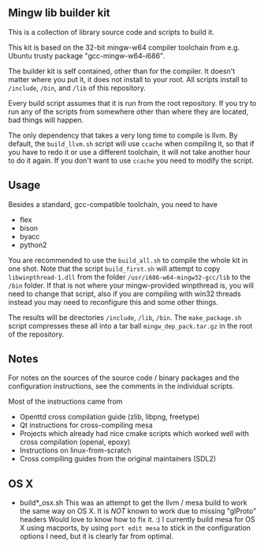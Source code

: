 ## Mingw lib builder kit

This is a collection of library source code and scripts
to build it.

This kit is based on the 32-bit mingw-w64 compiler toolchain
from e.g. Ubuntu trusty package "gcc-mingw-w64-i686".

The builder kit is self contained, other than for the compiler.
It doesn't matter where you put it, it does not install to your root.
All scripts install to `/include`, `/bin`, and `/lib` of this repository.

Every build script assumes that it is run from the root repository.
If you try to run any of the scripts from somewhere other than where
they are located, bad things will happen.

The only dependency that takes a very long time to compile is llvm.
By default, the `build_llvm.sh` script will use `ccache` when compiling it, so that if
you have to redo it or use a different toolchain, it will not take another
hour to do it again. If you don't want to use `ccache` you need to modify the script.

## Usage

Besides a standard, gcc-compatible toolchain, you need to have 

- flex
- bison
- byacc
- python2

You are recommended to use the `build_all.sh` to compile the whole kit in one shot.
Note that the script `build_first.sh` will attempt to copy `libwinpthread-1.dll` from
the folder `/usr/i686-w64-mingw32-gcc/lib` to the `/bin` folder. If that is not where
your mingw-provided winpthread is, you will need to change that script, also if you
are compiling with win32 threads instead you may need to reconfigure this and some
other things.

The results will be directories `/include`, `/lib`, `/bin`. The `make_package.sh`
script compresses these all into a tar ball `mingw_dep_pack.tar.gz` in the root of the repository.

## Notes

For notes on the sources of the source code / binary packages and the configuration
instructions, see the comments in the individual scripts.

Most of the instructions came from

- Openttd cross compilation guide (zlib, libpng, freetype)
- Qt instructions for cross-compiling mesa
- Projects which already had nice cmake scripts which worked well with cross compilation (openal, epoxy)
- Instructions on linux-from-scratch
- Cross compiling guides from the original maintainers (SDL2)

## OS X

- build*_osx.sh
  This was an attempt to get the llvm / mesa build to work the same
  way on OS X. It is *NOT* known to work due to missing "glProto"
  headers
  Would love to know how to fix it. :)
  I currently build mesa for OS X using macports, by using
  `port edit mesa` to stick in the configuration options I need,
  but it is clearly far from optimal.

